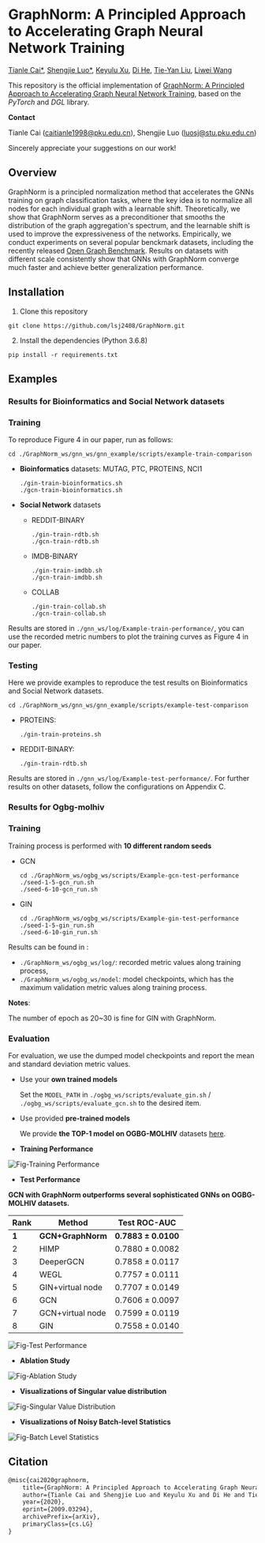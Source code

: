# GraphNorm: A Principled Approach to Accelerating Graph Neural Network Training

[Tianle Cai*](https://tianle.website/), [Shengjie Luo*](https://github.com/lsj2408/), [Keyulu Xu](http://keyulux.com/), [Di He](https://www.microsoft.com/en-us/research/people/dihe/), [Tie-Yan Liu](https://www.microsoft.com/en-us/research/people/tyliu/), [Liwei Wang](http://www.liweiwang-pku.com/)

This repository is the official implementation of [GraphNorm: A Principled Approach to Accelerating Graph Neural Network Training](https://arxiv.org/abs/2009.03294), based on the *PyTorch* and *DGL* library.

**Contact**

Tianle Cai (caitianle1998@pku.edu.cn), Shengjie Luo (luosj@stu.pku.edu.cn)

Sincerely appreciate your suggestions on our work!

## Overview

GraphNorm is a principled normalization method that accelerates the GNNs training on graph classification tasks, where the key idea is to normalize all nodes for each individual graph with a learnable shift. Theoretically, we show that GraphNorm serves as a preconditioner that smooths the distribution of the graph aggregation's spectrum, and the learnable shift is used to improve the expressiveness of the networks. Empirically, we conduct experiments on several popular benckmark datasets, including the recently released [Open Graph Benchmark](https://ogb.stanford.edu/docs/leader_graphprop/). Results on datasets with different scale consistently show that GNNs with GraphNorm converge much faster and achieve better generalization performance.

## Installation

1. Clone this repository

```shell
git clone https://github.com/lsj2408/GraphNorm.git
```

2. Install the dependencies (Python 3.6.8)

```shell
pip install -r requirements.txt
```

## Examples

### Results for Bioinformatics and Social Network datasets

### Training

To reproduce Figure 4 in our paper, run as follows:

```shell
cd ./GraphNorm_ws/gnn_ws/gnn_example/scripts/example-train-comparison
```

- **Bioinformatics** datasets: MUTAG, PTC, PROTEINS, NCI1

  ```shell
  ./gin-train-bioinformatics.sh
  ./gcn-train-bioinformatics.sh
  ```

- **Social Network** datasets

  - REDDIT-BINARY

    ```shell
    ./gin-train-rdtb.sh
    ./gcn-train-rdtb.sh
    ```

  - IMDB-BINARY

    ```shell
    ./gin-train-imdbb.sh
    ./gcn-train-imdbb.sh
    ```

  - COLLAB

    ```shell
    ./gin-train-collab.sh
    ./gcn-train-collab.sh
    ```

Results are stored in `./gnn_ws/log/Example-train-performance/`, you can use the recorded metric numbers to plot the training curves as Figure 4 in our paper.

### Testing

Here we provide examples to reproduce the test results on Bioinformatics and Social Network datasets.

```shell
cd ./GraphNorm_ws/gnn_ws/gnn_example/scripts/example-test-comparison
```

- PROTEINS:

  ```shell
  ./gin-train-proteins.sh
  ```

- REDDIT-BINARY:

  ```shell
  ./gin-train-rdtb.sh
  ```

Results are stored in `./gnn_ws/log/Example-test-performance/`. For further results on other datasets, follow the configurations on Appendix C.

### Results for Ogbg-molhiv

### Training

Training process is performed with **10 different random seeds** 

- GCN

  ```shell
  cd ./GraphNorm_ws/ogbg_ws/scripts/Example-gcn-test-performance
  ./seed-1-5-gcn_run.sh
  ./seed-6-10-gcn_run.sh
  ```

- GIN

  ```shell
  cd ./GraphNorm_ws/ogbg_ws/scripts/Example-gin-test-performance
  ./seed-1-5-gin_run.sh
  ./seed-6-10-gin_run.sh
  ```

Results can be found in :

- `./GraphNorm_ws/ogbg_ws/log/`:  recorded metric values along training process,
- `./GraphNorm_ws/ogbg_ws/model`: model checkpoints, which has the maximum validation metric values along training process.

**Notes**:

The number of epoch as 20~30 is fine for GIN with GraphNorm.

### Evaluation

For evaluation, we use the dumped model checkpoints and report the mean and standard deviation metric values.

- Use your **own trained models**

  Set the `MODEL_PATH` in `./ogbg_ws/scripts/evaluate_gin.sh` / `./ogbg_ws/scripts/evaluate_gcn.sh` to the desired item.

- Use provided **pre-trained models**

  We provide **the TOP-1 model on OGBG-MOLHIV** datasets [here](https://1drv.ms/u/s!AgZyC7AzHtDBbZO5a6g6esOcuoQ?e=qGKkLg). 


- **Training Performance**

![Fig-Training Performance](https://github.com/lsj2408/GraphNorm/blob/master/README.assets/Fig-Training%20Performance.png)

- **Test Performance**

**GCN with GraphNorm outperforms several sophisticated GNNs on OGBG-MOLHIV datasets.**

| Rank  | Method            | Test ROC-AUC          |
| ----- | ----------------- | --------------------- |
| **1** | **GCN+GraphNorm** | **$0.7883\pm0.0100$** |
| 2     | HIMP              | $0.7880\pm0.0082$     |
| 3     | DeeperGCN         | $0.7858\pm0.0117$     |
| 4     | WEGL              | $0.7757\pm0.0111$     |
| 5     | GIN+virtual node  | $0.7707\pm0.0149$     |
| 6     | GCN               | $0.7606\pm0.0097$     |
| 7     | GCN+virtual node  | $0.7599\pm0.0119$     |
| 8     | GIN               | $0.7558\pm0.0140$     |

![Fig-Test Performance](https://github.com/lsj2408/GraphNorm/blob/master/README.assets/Fig-Test%20Performance.png)

- **Ablation Study**

![Fig-Ablation Study](https://github.com/lsj2408/GraphNorm/blob/master/README.assets/Fig-Ablation%20Study.png)

- **Visualizations of Singular value distribution**

![Fig-Singular Value Distribution](https://github.com/lsj2408/GraphNorm/blob/master/README.assets/Fig-Singular%20Value%20Distribution.png)

- **Visualizations of Noisy Batch-level Statistics**

![Fig-Batch Level Statistics](https://github.com/lsj2408/GraphNorm/blob/master/README.assets/Fig-Batch%20Level%20Statistics.png)

## Citation

```latex
@misc{cai2020graphnorm,
    title={GraphNorm: A Principled Approach to Accelerating Graph Neural Network Training},
    author={Tianle Cai and Shengjie Luo and Keyulu Xu and Di He and Tie-yan Liu and Liwei Wang},
    year={2020},
    eprint={2009.03294},
    archivePrefix={arXiv},
    primaryClass={cs.LG}
}
```


